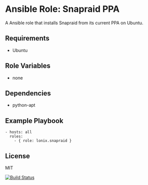 # Ansible Role: Snapraid PPA

A Ansible role that installs Snapraid from its current PPA on Ubuntu.

## Requirements

* Ubuntu

## Role Variables

* none

## Dependencies

* python-apt

## Example Playbook

    - hosts: all
      roles:
        - { role: lonix.snapraid }

## License

MIT

[![Build Status](https://travis-ci.org/lonix/ansible-snapraid.svg?branch=master)](https://travis-ci.org/lonix/ansible-snapraid)
